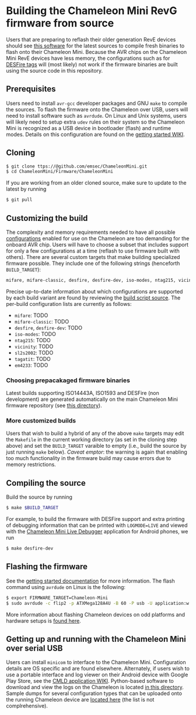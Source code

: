 # Building the Chameleon Mini RevG firmware from source

Users that are preparing to reflash their older generation RevE devices should 
see [this software]() 
for the latest sources to compile fresh binaries to flash onto their Chameleon Mini. 
Because the AVR chips on the Chameleon Mini RevE devices have less memory, the configurations 
such as for [DESFire tags]() 
will (most likely) not work if the firmware binaries are built 
using the source code in this repository. 

## Prerequisites

Users need to install ``avr-gcc`` developer packages and GNU ``make`` to compile the sources.
To flash the firmware onto the Chameleon over USB, users will need to install software such as 
``avrdude``. On Linux and Unix systems, users will likely need to setup extra ``udev`` rules on their 
system so the Chameleon Mini is recognized as a USB device in bootloader (flash) and runtime modes. 
Details on this configuration are found on the 
[getting started WIKI]().

## Cloning

```bash
$ git clone ttps://@github.com/emsec/ChameleonMini.git
$ cd ChameleonMini/Firmware/ChameleonMini
```
If you are working from an older cloned source, make sure to update to the latest by running 
```bash
$ git pull
```

## Customizing the build

The complexity and memory requirements needed to have all possible 
[configurations]() 
enabled for use on the Chameleon are too demanding for the onboard AVR chip. 
Users will have to choose a subset that includes support for only a few configurations at 
a time (reflash to use firmware built with others). 
There are several custom targets that make building specialized firmware possible. 
They include one of the following strings (henceforth ``BUILD_TARGET``):
```bash
mifare, mifare-classic, desfire, desfire-dev, iso-modes, ntag215, vicinity, sls2s2002, tagatit, em4233
```
Precise up-to-date information about which configurations are supported by each build variant are found by reviewing the 
[build script source](). 
The per-build configuration lists are currently as follows:

* ``mifare``: TODO
* ``mifare-classic``: TODO
* ``desfire``, ``desfire-dev``: TODO
* ``iso-modes``: TODO
* ``ntag215``: TODO
* ``vicinity``: TODO
* ``sl2s2002``: TODO
* ``tagatit``: TODO
* ``em4233``: TODO

### Choosing prepacakaged firmware binaries

Latest builds supporting ISO14443A, ISO1593 and DESFire (non development) are generated automatically on the 
main Chameleon Mini firmware repository 
(see [this directory]()). 

### More customized builds

Users that wish to build a hybrid of any of the above ``make`` targets may edit the 
``Makefile`` in the current working directory (as set in the cloning step above) and set the 
``BUILD_TARGET`` varaible to empty (i.e., build the source by just running ``make`` below). 
*Caveat emptor*: the warning is again that enabling too much functionality in the firmware build may cause 
errors due to memory restrictions. 

## Compiling the source

Build the source by running
```bash
$ make $BUILD_TARGET
```
For example, to build the firmware with DESFire support and extra printing of debugging information that 
can be printed with ``LOGMODE=LIVE`` and viewed with the 
[Chameleon Mini Live Debugger]() 
application for Android phones, we run
```bash
$ make desfire-dev
```

## Flashing the firmware 

See the [getting started documentation]() 
for more information. The flash command using ``avrdude`` on Linux is the following:
```bash
$ export FIRMWARE_TARGET=Chameleon-Mini
$ sudo avrdude -c flip2 -p ATXMega128A4U -B 60 -P usb -U application:w:$FIRMWARE_TARGET.hex:i -U eeprom:w:$FIRMWARE_TARGET.eep:i
```
More information about flashing Chameleon devices on odd platforms and hardware setups is 
[found here]().

## Getting up and running with the Chameleon Mini over serial USB

Users can install ``minicom`` to interface to the Chameleon Mini. 
Configuration details are OS specific and are found elsewhere. 
Alternately, if users wish to use a portable interface and log viewer on their 
Android device with Google Play Store, see the 
[CMLD application WIKI]().
Python-based software to download and view the logs on the Chameleon is located 
[in this directory](). 
Sample dumps for several configuration types that can be uploaded onto the running 
Chameleon device are 
[located here]() 
(the list is not complrehensive).
